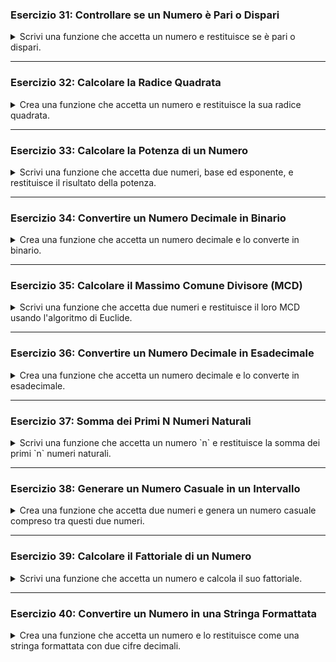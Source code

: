 
### Esercizio 31: Controllare se un Numero è Pari o Dispari

<details>
<summary>
Scrivi una funzione che accetta un numero e restituisce se è pari o dispari.
</summary>

```php
<?php
function pariDispari($numero) {
    return ($numero % 2 == 0) ? "Pari" : "Dispari";
}

echo "Il numero 4 è: " . pariDispari(4) . "\n";
echo "Il numero 7 è: " . pariDispari(7);
?>
```

</details>

---

### Esercizio 32: Calcolare la Radice Quadrata

<details>
<summary>
Crea una funzione che accetta un numero e restituisce la sua radice quadrata.
</summary>

```php
<?php
function radiceQuadrata($numero) {
    return sqrt($numero);
}

echo "La radice quadrata di 16 è: " . radiceQuadrata(16);
?>
```

</details>

---

### Esercizio 33: Calcolare la Potenza di un Numero

<details>
<summary>
Scrivi una funzione che accetta due numeri, base ed esponente, e restituisce il risultato della potenza.
</summary>

```php
<?php
function potenza($base, $esponente) {
    return pow($base, $esponente);
}

echo "2 elevato alla 3 è: " . potenza(2, 3);
?>
```

</details>

---

### Esercizio 34: Convertire un Numero Decimale in Binario

<details>
<summary>
Crea una funzione che accetta un numero decimale e lo converte in binario.
</summary>

```php
<?php
function decimaleBinario($numero) {
    return decbin($numero);
}

echo "Il numero binario di 10 è: " . decimaleBinario(10);
?>
```

</details>

---

### Esercizio 35: Calcolare il Massimo Comune Divisore (MCD)

<details>
<summary>
Scrivi una funzione che accetta due numeri e restituisce il loro MCD usando l'algoritmo di Euclide.
</summary>

```php
<?php
function mcd($a, $b) {
    while ($b != 0) {
        $temp = $b;
        $b = $a % $b;
        $a = $temp;
    }
    return $a;
}

echo "Il MCD di 56 e 98 è: " . mcd(56, 98);
?>
```

</details>

---

### Esercizio 36: Convertire un Numero Decimale in Esadecimale

<details>
<summary>
Crea una funzione che accetta un numero decimale e lo converte in esadecimale.
</summary>

```php
<?php
function decimaleEsadecimale($numero) {
    return dechex($numero);
}

echo "Il numero esadecimale di 255 è: " . decimaleEsadecimale(255);
?>
```

</details>

---

### Esercizio 37: Somma dei Primi N Numeri Naturali

<details>
<summary>
Scrivi una funzione che accetta un numero `n` e restituisce la somma dei primi `n` numeri naturali.
</summary>

```php
<?php
function sommaNumeriNaturali($n) {
    return ($n * ($n + 1)) / 2;
}

echo "La somma dei primi 10 numeri naturali è: " . sommaNumeriNaturali(10);
?>
```

</details>

---

### Esercizio 38: Generare un Numero Casuale in un Intervallo

<details>
<summary>
Crea una funzione che accetta due numeri e genera un numero casuale compreso tra questi due numeri.
</summary>

```php
<?php
function numeroCasuale($min, $max) {
    return rand($min, $max);
}

echo "Numero casuale tra 1 e 100: " . numeroCasuale(1, 100);
?>
```

</details>

---

### Esercizio 39: Calcolare il Fattoriale di un Numero

<details>
<summary>
Scrivi una funzione che accetta un numero e calcola il suo fattoriale.
</summary>

```php
<?php
function fattoriale($n) {
    if ($n == 0) {
        return 1;
    } else {
        return $n * fattoriale($n - 1);
    }
}

echo "Il fattoriale di 5 è: " . fattoriale(5);
?>
```

</details>

---

### Esercizio 40: Convertire un Numero in una Stringa Formattata

<details>
<summary>
Crea una funzione che accetta un numero e lo restituisce come una stringa formattata con due cifre decimali.
</summary>

```php
<?php
function formattaNumero($numero) {
    return number_format($numero, 2);
}

echo "Il numero 1234.5678 formattato è: " . formattaNumero(1234.5678);
?>
```

</details>
